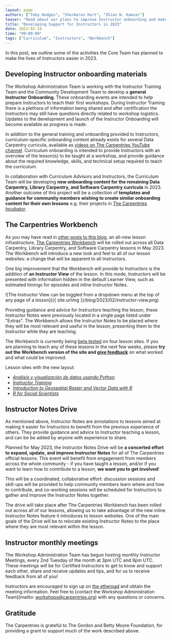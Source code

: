 ```yaml
---
layout: page
authors: ["Toby Hodges", "SherAaron Hurt", "Zhian N. Kamvar"]
teaser: "Read about our plans to improve Instructor onboarding and make it easier to teach our curricula."
title: "Developing Support for Instructors in 2023"
date: 2023-02-16
time: "09:00:00"
tags: ["Curriculum", "Instructors", "Workbench"]
---
```


In this post, we outline some of the activities the Core Team has planned to make the lives of Instructors easier in 2023.

## Developing Instructor onboarding materials

The Workshop Administration Team is working with the Instructor Training Team and the Community Development Team to develop a **general Instructor Onboarding**. These onboarding events are intended to help prepare Instructors to teach their first workshops. During Instructor Training there is a plethora of information being shared and after certification the Instructors may still have questions directly related to workshop logistics. Updates to the development and launch of the Instructor Onboarding will become available as progress is made. 

In addition to the general training and onboarding provided to Instructors, curriculum-specific onboarding content already exists for several Data Carpentry curricula, available as [videos on The Carpentries YouTube channel](https://www.youtube.com/playlist?list=PLXLapl_LKb4e73Vf2e3rS2q2TDJ7oh_DX). Curriculum onboarding is intended to provide Instructors with an overview of the lesson(s) to be taught at a workshop, and provide guidance about the required knowledge, skills, and technical setup required to teach the curriculum. 

In collaboration with Curriculum Advisors and Instructors, the Curriculum Team will be developing **new onboarding content for the remaining Data Carpentry, Library Carpentry, and Software Carpentry curricula** in 2023. Another outcome of this project will be a collection of **templates and guidance for community members wishing to create similar onboarding content for their own lessons** e.g. their projects in [The Carpentries Incubator](https://carpentries-incubator.org).

## The Carpentries Workbench
As you may have read in [other posts to this blog](https://carpentries.org/posts-by-tags/#blog-tag-dovetail), an all-new lesson infrastructure, [The Carpentries Workbench](https://carpentries.github.io/workbench) will be rolled out across all Data Carpentry, Library Carpentry, and Software Carpentry lessons in May 2023. The Workbench will introduce a new look and feel to all of our lesson websites: a change that will be apparent to all Instructors.

One big improvement that the Workbench will provide to Instructors is the addition of **an Instructor View** of the lesson. In this mode, Instructors will be presented with information hidden in the default Learner View, such as estimated timings for episodes and inline Instructor Notes.

![The Instructor View can be toggled from a dropdown menu at the top of any page of a lesson]({{ site.urlimg 
}}/blog/2023/02/instructor-view.png)

Providing guidance and advice for Instructors teaching the lesson, these Instructor Notes were previously located in a single page listed under "Extras". The Workbench allows the Instructor Notes to be placed where they will be most relevant and useful in the lesson, presenting them to the Instructor while they are teaching.

The Workbench is currently being [beta tested](https://carpentries.github.io/workbench/beta-phase.html) on four lesson sites. If you are planning to teach any of these lessons in the next few weeks, please **try out the Workbench version of the site and [give feedback](https://carpentries.typeform.com/to/KRBl4IZM)** on what worked and what could be improved.

Lesson sites with the new layout:

- [_Análisis y visualización de datos usando Python_](https://preview.carpentries.org/python-ecology-lesson-es)
- [_Instructor Training_](https://preview.carpentries.org/instructor-training)
- [_Introduction to Geospatial Raster and Vector Data with R_](https://preview.carpentries.org/r-raster-vector-geospatial)
- [_R for Social Scientists_](https://preview.carpentries.org/r-socialsci)

## Instructor Notes Drive
As mentioned above, Instructor Notes are annotations to lessons aimed at making it easier for Instructors to benefit from the previous experience of others. They provide guidance and advice to Instructor teaching a lesson, and can be be added by anyone with experience to share.

Planned for May 2023, the Instructor Notes Drive will be **a concerted effort to expand, update, and improve Instructor Notes** for all of The Carpentries official lessons. This event will benefit from engagement from members across the whole community - if you have taught a lesson, and/or if you want to learn how to contribute to a lesson, **we want you to get involved**!

This will be a coordinated, collaborative effort: discussion sessions and skill-ups will be provided to help community members learn where and how to contribute, and co-working sessions will be scheduled for Instructors to gather and improve the Instructor Notes together.

The drive will take place after The Carpentries Workbench has been rolled out across all of our lessons, allowing us to take advantage of the new inline Instructor Notes feature it introduces to lesson websites. One of the main goals of the Drive will be to relocate existing Instructor Notes to the place where they are most relevant within the lesson.

## Instructor monthly meetings
The Workshop Administration Team has begun hosting monthly Instructor Meetings, every 2nd Tuesday of the month at 3pm UTC and 9pm UTC. These meetings will be for Certified Instructors to get to know and support each other, share and receive updates and tips, and for us to receive feedback from all of you!

Instructors are encouraged to sign up on [the etherpad](https://pad.carpentries.org/InstructorMeetings) and obtain the meeting information. Feel free to [contact the Workshop Administration Team](mailto: workshops@carpentries.org) with any questions or concerns. 

## Gratitude
The Carpentries is grateful to The Gordon and Betty Moore Foundation, for providing a grant to support much of the work described above.
